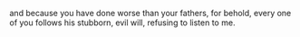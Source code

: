 and because you have done worse than your fathers, for behold, every one of you follows his stubborn, evil will, refusing to listen to me.
